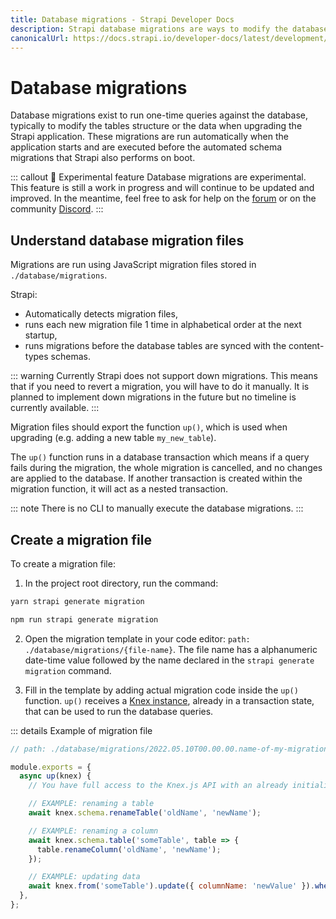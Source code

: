 ```yaml
---
title: Database migrations - Strapi Developer Docs
description: Strapi database migrations are ways to modify the database
canonicalUrl: https://docs.strapi.io/developer-docs/latest/development/backend-customization/database-migrations.html
---
```


# Database migrations

Database migrations exist to run one-time queries against the database, typically to modify the tables structure or the data when upgrading the Strapi application. These migrations are run automatically when the application starts and are executed before the automated schema migrations that Strapi also performs on boot.

::: callout 🚧  Experimental feature
Database migrations are experimental. This feature is still a work in progress and will continue to be updated and improved. In the meantime, feel free to ask for help on the [forum](https://forum.strapi.io/) or on the community [Discord](https://discord.strapi.io).
:::

## Understand database migration files

Migrations are run using JavaScript migration files stored in `./database/migrations`.

Strapi:

- Automatically detects migration files,
- runs each new migration file 1 time in alphabetical order at the next startup,
- runs migrations before the database tables are synced with the content-types schemas.

::: warning
Currently Strapi does not support down migrations. This means that if you need to revert a migration, you will have to do it manually. It is planned to implement down migrations in the future but no timeline is currently available.
:::

Migration files should export the function `up()`, which is used when upgrading (e.g. adding a new table `my_new_table`).

The `up()` function runs in a database transaction which means if a query fails during the migration, the whole migration is cancelled, and no changes are applied to the database. If another transaction is created within the migration function, it will act as a nested transaction.

::: note
There is no CLI to manually execute the database migrations.
:::

## Create a migration file

To create a migration file:

1. In the project root directory, run the command:

  <code-group>
  <code-block title="YARN">

  ```bash
  yarn strapi generate migration
  ```

  </code-block>
  <code-block title="NPM">

  ```bash
  npm run strapi generate migration
  ```

  </code-block>
  </code-group>

2. Open the migration template in your code editor: `path: ./database/migrations/{file-name}`. The file name has a alphanumeric date-time value followed by the name declared in the `strapi generate migration` command.

3. Fill in the template by adding actual migration code inside the `up()` function.
`up()` receives a [Knex instance](https://knexjs.org/), already in a transaction state, that can be used to run the database queries.

::: details Example of migration file

```jsx
// path: ./database/migrations/2022.05.10T00.00.00.name-of-my-migration.js

module.exports = {
  async up(knex) {
    // You have full access to the Knex.js API with an already initialized connection to the database

    // EXAMPLE: renaming a table
    await knex.schema.renameTable('oldName', 'newName');

    // EXAMPLE: renaming a column
    await knex.schema.table('someTable', table => {
      table.renameColumn('oldName', 'newName');
    });

    // EXAMPLE: updating data
    await knex.from('someTable').update({ columnName: 'newValue' }).where({ columnName: 'oldValue' });
  },
};
```
